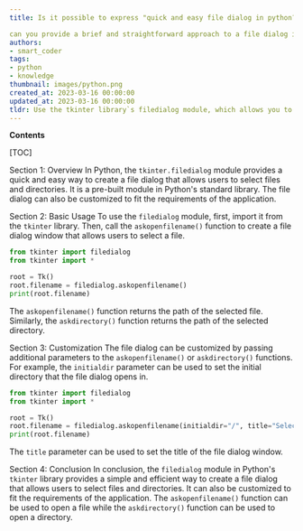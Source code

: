 ```yaml
---
title: Is it possible to express "quick and easy file dialog in python?" differently?

can you provide a brief and straightforward approach to a file dialog in python?
authors:
- smart_coder
tags:
- python
- knowledge
thumbnail: images/python.png
created_at: 2023-03-16 00:00:00
updated_at: 2023-03-16 00:00:00
tldr: Use the tkinter library`s filedialog module, which allows you to quickly create file dialogs in Python.
---
```


**Contents**

[TOC]

Section 1: Overview
In Python, the `tkinter.filedialog` module provides a quick and easy way to create a file dialog that allows users to select files and directories. It is a pre-built module in Python's standard library. The file dialog can also be customized to fit the requirements of the application.

Section 2: Basic Usage
To use the `filedialog` module, first, import it from the `tkinter` library. Then, call the `askopenfilename()` function to create a file dialog window that allows users to select a file.

```python
from tkinter import filedialog
from tkinter import *

root = Tk()
root.filename = filedialog.askopenfilename()
print(root.filename)
```

The `askopenfilename()` function returns the path of the selected file. Similarly, the `askdirectory()` function returns the path of the selected directory.

Section 3: Customization
The file dialog can be customized by passing additional parameters to the `askopenfilename()` or `askdirectory()` functions. For example, the `initialdir` parameter can be used to set the initial directory that the file dialog opens in.

```python
from tkinter import filedialog
from tkinter import *

root = Tk()
root.filename = filedialog.askopenfilename(initialdir="/", title="Select a File")
print(root.filename)
```

The `title` parameter can be used to set the title of the file dialog window.

Section 4: Conclusion
In conclusion, the `filedialog` module in Python's `tkinter` library provides a simple and efficient way to create a file dialog that allows users to select files and directories. It can also be customized to fit the requirements of the application. The `askopenfilename()` function can be used to open a file while the `askdirectory()` function can be used to open a directory.
